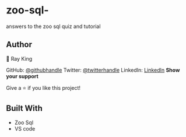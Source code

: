 # zoo-sql-
answers to the zoo sql quiz and tutorial
## Author
👤 Ray King

GitHub: [@githubhandle](https://github.com/rayking12)
Twitter: [@twitterhandle](https://twitter.com/_rayKing__)
LinkedIn: [LinkedIn](https://www.linkedin.com/in/king-ray-514b89133)
__Show your support__

Give a ⭐️ if you like this project!
## Built With

- Zoo Sql
- VS code
